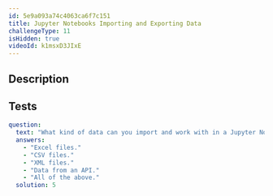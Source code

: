 ```yaml
---
id: 5e9a093a74c4063ca6f7c151
title: Jupyter Notebooks Importing and Exporting Data
challengeType: 11
isHidden: true
videoId: k1msxD3JIxE
---
```


## Description
<section id='description'>
</section>

## Tests
<section id='tests'>

```yml
question:
  text: "What kind of data can you import and work with in a Jupyter Notebook?"
  answers:
    - "Excel files."
    - "CSV files."
    - "XML files."
    - "Data from an API."
    - "All of the above."
  solution: 5
```

</section>

